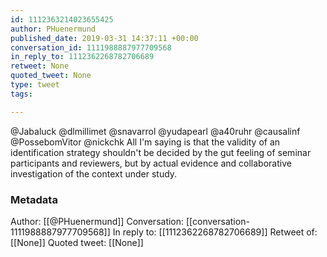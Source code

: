 ```yaml
---
id: 1112363214023655425
author: PHuenermund
published_date: 2019-03-31 14:37:11 +00:00
conversation_id: 1111988887977709568
in_reply_to: 1112362268782706689
retweet: None
quoted_tweet: None
type: tweet
tags:

---
```


@Jabaluck @dlmillimet @snavarrol @yudapearl @a40ruhr @causalinf @PossebomVitor @nickchk All I'm saying is that the validity of an identification strategy shouldn't be decided by the gut feeling of seminar participants and reviewers, but by actual evidence and collaborative investigation of the context under study.

### Metadata

Author: [[@PHuenermund]]
Conversation: [[conversation-1111988887977709568]]
In reply to: [[1112362268782706689]]
Retweet of: [[None]]
Quoted tweet: [[None]]
